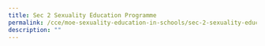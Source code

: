 ```yaml
---
title: Sec 2 Sexuality Education Programme
permalink: /cce/moe-sexuality-education-in-schools/sec-2-sexuality-education-programme/
description: ""
---
```

